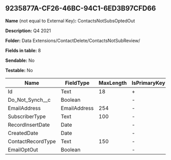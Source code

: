 ## 9235877A-CF26-46BC-94C1-6ED3B97CFD66

**Name** (not equal to External Key)**:** ContactsNotSubsOptedOut

**Description:** Q4 2021

**Folder:** Data Extensions/ContactDelete/ContactsNotSubReview/

**Fields in table:** 8

**Sendable:** No

**Testable:** No

| Name | FieldType | MaxLength | IsPrimaryKey | IsNullable | DefaultValue |
| --- | --- | --- | --- | --- | --- |
| Id | Text | 18 | + | - |  |
| Do_Not_Synch__c | Boolean |  | - | + |  |
| EmailAddress | EmailAddress | 254 | - | + |  |
| SubscriberType | Text | 100 | - | + |  |
| RecordInsertDate | Date |  | - | + | GetDate() |
| CreatedDate | Date |  | - | + |  |
| ContactRecordType | Text | 150 | - | + |  |
| EmailOptOut | Boolean |  | - | + |  |
